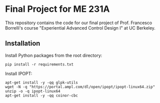 # Final Project for ME 231A 
This repository contains the code for our final project of Prof. Francesco Borrelli's course "Experiential Advanced Control Design I" at UC Berkeley.
## Installation
Install Python packages from the root directory:
```
pip install -r requirements.txt
```
Install IPOPT:
```
apt-get install -y -qq glpk-utils
wget -N -q "https://portal.ampl.com/dl/open/ipopt/ipopt-linux64.zip"
unzip -o -q ipopt-linux64
apt-get install -y -qq coinor-cbc
```

